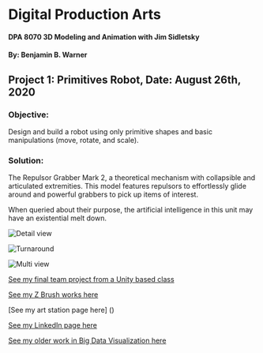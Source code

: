 # Digital Production Arts
#### DPA 8070 3D Modeling and Animation with Jim Sidletsky
#### By: Benjamin B. Warner

## Project 1: Primitives Robot, Date: August 26th, 2020

### Objective:
Design and build a robot using only primitive shapes and basic manipulations (move, rotate, and scale).

### Solution:
The Repulsor Grabber Mark 2, a theoretical mechanism with collapsible and articulated extremities.  This model features repulsors to effortlessly glide around and powerful grabbers to pick up items of interest.

When queried about their purpose, the artificial intelligence in this unit may have an existential melt down.

![Detail view](https://benwarnerdigitalarts.github.io/3Dworks/dpa8070/project1/primitivesRobotDetail.jpg)

![Turnaround](https://benwarnerdigitalarts.github.io/3Dworks/dpa8070/project1/primitivesRobotMultiTurn.jpg)

![Multi view](https://benwarnerdigitalarts.github.io/3Dworks/dpa8070/project1/primitivesRobotMulti.jpg)

[See my final team project from a Unity based class](https://teamnewtonian.github.io/phageshift/)

[See my Z Brush works here](https://benwarnerdigitalarts.github.io/3Dworks/zbrush/)

[See my art station page here] ()

[See my LinkedIn page here](https://www.linkedin.com/in/benjamin-b-warner/)

[See my older work in Big Data Visualization here](https://visualization.sites.clemson.edu/reu/2015/vis11/)


